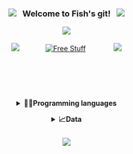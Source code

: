 

<h3 align="center">
	<img src="https://gcore.jsdelivr.net/gh/norevi/waline-blobcatemojis@1.0/blobs/ablobcatattentionreverse.png" width="25">
  	&nbsp; Welcome to Fish's git! &nbsp;
  	<img src="https://emoji.discord.st/emojis/768b108d-274f-4f44-a634-8477b16efce7.gif" width="25">
</h3>

<p align="center">
 <img src="https://readme-typing-svg.herokuapp.com/?lines=Hello;Have%20a%20good%20day%20!;Wish%20you%20happy%20!;Always%20learning%20new%20things&font=Fira%20Code&center=true&width=440&height=45&color=f75c7e&vCenter=true&size=22"></a>
	
</p>

<!-- 社交网站 -->
<div align="center">
	<img src="https://emoji.discord.st/emojis/00c6e060-f647-4e9c-b06f-ce5d44866ff3.gif" width="25">&nbsp;&nbsp;&nbsp;&nbsp;&nbsp;&nbsp;&nbsp;&nbsp;&nbsp;&nbsp;&nbsp;&nbsp;
 <a href="https://twitter.com/fish_214057"><img width="20px" alt="Free Stuff" title="Fish's twitter" src="https://i.imgur.com/OXZM1L6.png"/></a>
	&nbsp;&nbsp;&nbsp;&nbsp;&nbsp;&nbsp;&nbsp;&nbsp;&nbsp;&nbsp;&nbsp;&nbsp;
	<img src="https://emoji.discord.st/emojis/00c6e060-f647-4e9c-b06f-ce5d44866ff3.gif" width="25">
 </div>
 <h1>&nbsp;</h1>
 
<details>	
<summary align="center"><b>👨‍💻Programming languages</b></summary><br>
<div align="center">
Programming languages
</div>
<div align="center">
  <img src="https://github.com/FishFishh/PicGoDemo/blob/main/icon/java.svg" title="Java" alt="Java" width="40" height="40"/>&nbsp;
  <img src="https://github.com/FishFishh/PicGoDemo/blob/main/icon/spring.svg" title="Spring" alt="Spring" width="40" height="40"/>&nbsp;
  <img src="https://github.com/FishFishh/PicGoDemo/blob/main/icon/mysql.svg" title="MySQL"  alt="MySQL" width="40" height="40"/>&nbsp;
	&nbsp;
</div>


<div align="center">
	⚡Like⚡
</div>
<div align="center">
 <a href="https://steamcommunity.com/id/fishfishh/"><img alt="Free Stuff" title="Fish's twitter" src="https://img.shields.io/badge/Steam-171a21?style=flat-square&logo=steam&logoColor=#28B463"/></a>
		&nbsp;
</div>

<br></details>
<details>	
<summary align="center"><b>📈Data</b></summary><br>
<div align="center"> 
	Data
</div>
<div align="center">
	<h3>
		<img  src="https://stats.justsong.cn/api/github?username=FishFishh&theme=dark" />
		<img  src="https://stats.justsong.cn/api/csdn?id=qq_52803707&theme=dark" />
	</h3>
</div>

<div align="center">
	<img  src="https://github-readme-streak-stats.herokuapp.com/?user=FishFishh" />
</div>
<div align="center">
	<img src="https://metrics.lecoq.io/FishFishh?template=classic&config.timezone=Asia%2FShanghai">

</div>
<!--GitHub 统计卡片-->
<div align="center">
	<img height="137px" src="https://github-readme-stats.vercel.app/api?username=FishFishh&hide_title=true&hide_border=true&show_icons=trueline_height=21&text_color=000&icon_color=000&bg_color=0,c0c0aa,1cefff&theme=synthwave" />
</div>
<!--ea6161,ffc64d,fffc4d,52fa5ax-->
<div align="center">
	<img  src="https://github-readme-stats.vercel.app/api/top-langs/?username=FishFishh&hide_title=true&hide_border=true&layout=compact&langs_count=6&text_color=000&icon_color=fff&bg_color=0,aaffa9,11ffbd&theme=graywhite" />
</div>

<div align="center">
	<img src="https://activity-graph.herokuapp.com/graph?username=FishFishh&theme=xcode" />
</div>

<br></details>

<h3 align="center">
  <img src="https://emoji.discord.st/emojis/00c6e060-f647-4e9c-b06f-ce5d44866ff3.gif" width="25">
</h3>
